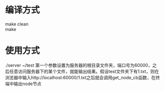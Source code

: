 # 编译方式
make clean<br>
make
# 使用方式
./server ~/test
第一个参数设置为服务器的根目录文件夹，端口号为60000，之后任意访问服务器下的某个文件，就能输出结果。假设test文件夹下有1.txt，则在浏览器中输入http://localhost:60000/1.txt之后就会调用get_node_cb函数，在终端中输出node节点
